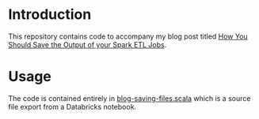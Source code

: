 # Introduction
 This repository contains code to accompany my blog post titled [How You Should Save the Output of your Spark ETL Jobs]( https://medium.com/towards-artificial-intelligence/how-you-should-save-the-output-of-your-spark-etl-jobs-if-you-are-not-writing-to-a-database-c95a113eef1).
 
 # Usage
 The code is contained entirely in [blog-saving-files.scala](./blog-saving-files.scala) which is a source file export from a Databricks notebook.
